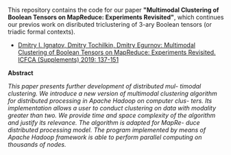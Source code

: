 This repository contains the code for our paper **"Multimodal Clustering of Boolean Tensors on MapReduce: Experiments Revisited"**, which continues our previos work on disributed triclustering of 3-ary Boolean tensors (or triadic formal contexts). 




* [Dmitry I. Ignatov, Dmitry Tochilkin, Dmitry Egurnov: Multimodal Clustering of Boolean Tensors on MapReduce: Experiments Revisited. ICFCA (Supplements) 2019: 137-151](http://ceur-ws.org/Vol-2378/longBDE4.pdf)

**Abstract**

*This paper presents further development of distributed mul- timodal clustering. We introduce a new version of multimodal clustering algorithm for distributed processing in Apache Hadoop on computer clus- ters. Its implementation allows a user to conduct clustering on data with modality greater than two. We provide time and space complexity of the algorithm and justify its relevance. The algorithm is adapted for MapRe- duce distributed processing model. The program implemented by means of Apache Hadoop framework is able to perform parallel computing on thousands of nodes.*
